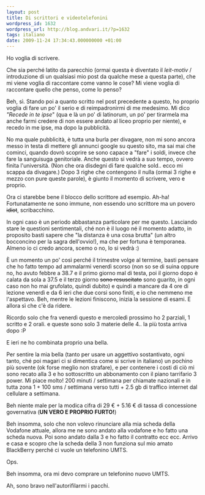 ```yaml
---
layout: post
title: Di scrittori e videotelefonini
wordpress_id: 1632
wordpress_url: http://blog.andvari.it/?p=1632
tags: italiano
date: 2009-11-24 17:34:43.000000000 +01:00
---
```

Ho voglia di scrivere.

Che sia perché latito da parecchio (ormai questa è diventato il <em>leit-motiv</em> / introduzione di un qualsiasi mio post da qualche mese a questa parte), che mi viene voglia di raccontare come vanno le cose? Mi viene voglia di raccontare quello che penso, come lo penso?

Beh, sì. Stando poi a quanto scritto nel post precedente a questo, ho proprio voglia di fare un po' il serio e di reimpadronirmi di me medesimo. Mi dico<em> "Recede in te ipse</em>" (qua e là un po' di latinorum, un po' per tirarmela ma anche farmi credere di non essere andato al liceo proprio per niente), e recedo in me ipse, ma dopo la pubblicità.

No ma quale pubblicità, è tutta una burla per divagare, non mi sono ancora messo in testa di mettere gli annunci google su questo sito, ma sai mai che cominci, quando dovrò scoprire se sono capace a "fare" i soldi, invece che fare la sanguisuga genitoriale. Anche questo si vedrà a suo tempo, ovvero finita l'università. (Non che ora disdegni di fare qualche sold.. ecco mi scappa da divagare.)
Dopo 3 righe che contengono il nulla (ormai 3 righe e mezzo con pure queste parole), è giunto il momento di scrivere, vero e proprio.

Ora ci starebbe bene il blocco dello scrittore ad esempio. Ah-ha! Fortunatamente ne sono immune, non essendo uno scrittore ma un povero <span style="text-decoration: line-through;">idiot</span>, scribacchino.

In ogni caso è un periodo abbastanza particolare per me questo. Lasciando stare le questioni sentimentali, ché non è il luogo né il momento adatto, in proposito basti sapere che "la distanza è una cosa brutta" (un altro bocconcino per la sagra dell'ovvio!), ma che per fortuna è temporanea. Almeno io ci credo ancora, scemo o no, lo si vedrà :)

È un momento un po' così perché il trimestre volge al termine, basti pensare che ho fatto tempo ad ammalarmi venerdì scorso (non so se di suina oppure no, ho avuto febbre a 38.7 e il primo giorno mal di testa, poi il giorno dopo è calata da sola a 37.5 e il terzo giorno <span style="text-decoration: line-through;">sono resuscitato</span> sono guarito, in ogni caso non ho mai grufolato, quindi dubito) e quindi a mancare da 4 ore di lezione venerdì e da 6 ieri che due corsi sono finiti, e io che nemmeno me l'aspettavo. Beh, mentre le lezioni finiscono, inizia la sessione di esami. E allora sì che c'è da ridere.

Ricordo solo che fra venerdì questo e mercoledì prossimo ho 2 parziali, 1 scritto e 2 orali. e queste sono solo 3 materie delle 4.. la più tosta arriva dopo :P

E ieri ne ho combinata proprio una bella.

Per sentire la mia bella (tanto per usare un aggettivo sostantivato, ogni tanto, ché poi magari ci si dimentica come si scrive in italiano) un pochino più sovente (ok forse meglio non strafare), e per contenere i costi di ciò mi sono recato alla 3 e ho sottoscritto un abbonamento con il piano tarrifario 3 power. Mi piace molto! 200 minuti / settimana per chiamate nazionali e in tutta zona 1 + 100 sms / settimana verso tutti + 2.5 gb di traffico internet dal cellulare a settimana.

Beh niente male per la modica cifra di 29 € + 5.16 € di tassa di concessione governativa (<strong>UN VERO E PROPRIO FURTO!</strong>)

Beh insomma, solo che non volevo rinunciare alla mia scheda della Vodafone attuale, allora me ne sono andato alla vodafone e ho fatto una scheda nuova. Poi sono andato dalla 3 e ho fatto il contratto ecc ecc. Arrivo e casa e scopro che la scheda della 3 non funziona sul mio amato BlackBerry perché ci vuole un telefonino UMTS.

Ops.

Beh insomma, ora mi devo comprare un telefonino nuovo UMTS.

Ah, sono bravo nell'autorifilarmi i pacchi.
